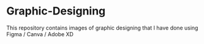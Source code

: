 # Graphic-Designing
This repository contains images of graphic designing that I have done using Figma / Canva / Adobe XD
